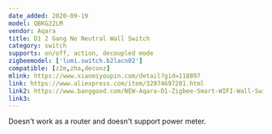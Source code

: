 ```yaml
---
date_added: 2020-09-19
model: QBKG22LM
vendor: Aqara
title: D1 2 Gang No Neutral Wall Switch 
category: switch
supports: on/off, action, decoupled mode
zigbeemodel: ['lumi.switch.b2lacn02']
compatible: [z2m,zha,deconz]
mlink: https://www.xiaomiyoupin.com/detail?gid=118897
link: https://www.aliexpress.com/item/32974697281.html
link2: https://www.banggood.com/NEW-Aqara-D1-Zigbee-Smart-WIFI-Wall-Switch-1-or-2-or-3-Gang-LIVE-or-NEUTRAL-LINE-Xiaomi-Mijia-APP-Remote-Controller-p-1644324.html
link3: 
---
```


Doesn't work as a router and doesn't support power meter.
